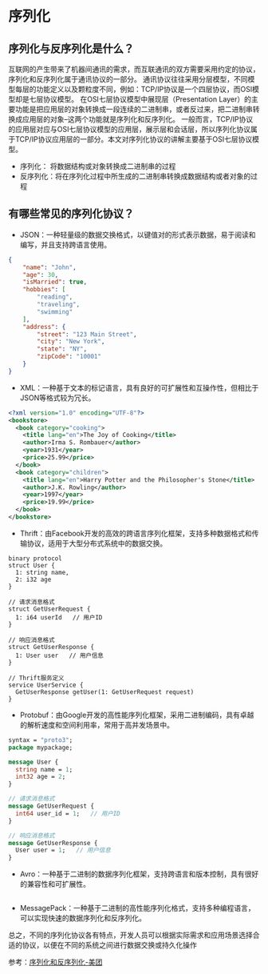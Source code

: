 # 序列化
## 序列化与反序列化是什么？
互联网的产生带来了机器间通讯的需求，而互联通讯的双方需要采用约定的协议，序列化和反序列化属于通讯协议的一部分。
通讯协议往往采用分层模型，不同模型每层的功能定义以及颗粒度不同，例如：TCP/IP协议是一个四层协议，而OSI模型却是七层协议模型。
在OSI七层协议模型中展现层（Presentation Layer）的主要功能是把应用层的对象转换成一段连续的二进制串，或者反过来，把二进制串转换成应用层的对象–这两个功能就是序列化和反序列化。
一般而言，TCP/IP协议的应用层对应与OSI七层协议模型的应用层，展示层和会话层，所以序列化协议属于TCP/IP协议应用层的一部分。本文对序列化协议的讲解主要基于OSI七层协议模型。
- 序列化： 将数据结构或对象转换成二进制串的过程
- 反序列化：将在序列化过程中所生成的二进制串转换成数据结构或者对象的过程

## 有哪些常见的序列化协议？
- JSON：一种轻量级的数据交换格式，以键值对的形式表示数据，易于阅读和编写，并且支持跨语言使用。
```json
{
    "name": "John",
    "age": 30,
    "isMarried": true,
    "hobbies": [
        "reading",
        "traveling",
        "swimming"
    ],
    "address": {
        "street": "123 Main Street",
        "city": "New York",
        "state": "NY",
        "zipCode": "10001"
    }
}
```

- XML：一种基于文本的标记语言，具有良好的可扩展性和互操作性，但相比于JSON等格式较为冗长。
```xml
<?xml version="1.0" encoding="UTF-8"?>
<bookstore>
  <book category="cooking">
    <title lang="en">The Joy of Cooking</title>
    <author>Irma S. Rombauer</author>
    <year>1931</year>
    <price>25.99</price>
  </book>
  <book category="children">
    <title lang="en">Harry Potter and the Philosopher's Stone</title>
    <author>J.K. Rowling</author>
    <year>1997</year>
    <price>19.99</price>
  </book>
</bookstore>
```

- Thrift：由Facebook开发的高效的跨语言序列化框架，支持多种数据格式和传输协议，适用于大型分布式系统中的数据交换。
```thrift
binary protocol
struct User {
  1: string name,
  2: i32 age
}

// 请求消息格式
struct GetUserRequest {
  1: i64 userId   // 用户ID
}

// 响应消息格式
struct GetUserResponse {
  1: User user   // 用户信息
}

// Thrift服务定义
service UserService {
  GetUserResponse getUser(1: GetUserRequest request)
}
```

- Protobuf：由Google开发的高性能序列化框架，采用二进制编码，具有卓越的解析速度和空间利用率，常用于高并发场景中。
```protobuf
syntax = "proto3";
package mypackage;

message User {
  string name = 1;
  int32 age = 2;
}

// 请求消息格式
message GetUserRequest {
  int64 user_id = 1;   // 用户ID
}

// 响应消息格式
message GetUserResponse {
  User user = 1;   // 用户信息
}
```

- Avro：一种基于二进制的数据序列化框架，支持跨语言和版本控制，具有很好的兼容性和可扩展性。
```avro

```

- MessagePack：一种基于二进制的高性能序列化格式，支持多种编程语言，可以实现快速的数据序列化和反序列化。

总之，不同的序列化协议各有特点，开发人员可以根据实际需求和应用场景选择合适的协议，以便在不同的系统之间进行数据交换或持久化操作

参考：[序列化和反序列化-美团](https://tech.meituan.com/2015/02/26/serialization-vs-deserialization.html)
